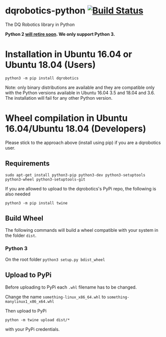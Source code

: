 # dqrobotics-python [![Build Status](https://travis-ci.com/dqrobotics/python.svg?branch=master)](https://travis-ci.com/dqrobotics/python)
The DQ Robotics library in Python

**Python 2 [will retire soon](https://pythonclock.org/). We only support Python 3.**

# Installation in Ubuntu 16.04 or Ubuntu 18.04 (Users)

`python3 -m pip install dqrobotics`

Note: only binary distributions are available and they are compatible only with the Python versions available in Ubuntu 16.04 3.5 and 18.04 and 3.6. The installation will fail for any other Python version.

# Wheel compilation in Ubuntu 16.04/Ubuntu 18.04 (Developers)

Please stick to the approach above (install using pip) if you are a dqrobotics user.

## Requirements

`sudo apt-get install python3-pip python3-dev python3-setuptools python3-wheel python3-setuptools-git`

If you are allowed to upload to the dqrobotics's PyPi repo, the following is also needed

`python3 -m pip install twine`

## Build Wheel
The following commands will build a wheel compatible with your system in the folder `dist`.

### Python 3
On the root folder
`python3 setup.py bdist_wheel`

## Upload to PyPi
Before uploading to PyPi each `.whl` filename has to be changed.

Change the name `something-linux_x86_64.whl` to `something-manylinux1_x86_x64.whl`

Then upload to PyPi

`python -m twine upload dist/*`

with your PyPi credentials.
